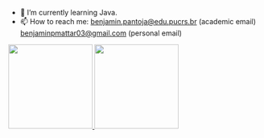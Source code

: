 
- 🌱 I’m currently learning Java.
- 📫 How to reach me: benjamin.pantoja@edu.pucrs.br (academic email)
                       benjaminpmattar03@gmail.com (personal email)
<div>
   <a href="https://github.com/benjaminmattar">
     <img height= "167em" src="https://github-readme-stats.vercel.app/api?username=benjaminmattar&show_icons=true&theme=github_dark"/>
     <img height= "167em" src="https://github-readme-stats.vercel.app/api/top-langs/?username=benjaminmattar&layout=compact&theme=github_dark"/>
     </div>


  
  
  
  
